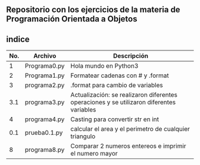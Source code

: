 ## Repositorio con los ejercicios de la materia de Programación Orientada a Objetos 

## indice 

|No.|Archivo|Descripción|
|--|--|--|
|1|Programa0.py|Hola mundo en Python3|
|2|Programa1.py|Formatear cadenas con # y .format
|3|programa2.py|.format para cambio de variables|
|3.1|programa3.py|Actualización: se realizaron diferentes operaciones y se utilizaron diferentes variables|
|4|programa4.py|Casting para convertir str en int|
|0.1|prueba0.1.py|calcular el area y el perimetro de cualquier triangulo|
|8|programa8.py|Comparar 2 numeros entereos e imprimir el numero mayor|